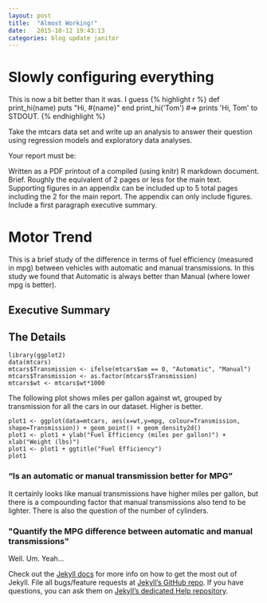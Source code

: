 ```yaml
---
layout: post
title:  "Almost Working!"
date:   2015-10-12 19:43:13
categories: blog update janitor
---
```


# Slowly configuring everything

This is now a bit better than it was. I guess
{% highlight r %}
def print_hi(name)
  puts "Hi, #{name}"
end
print_hi('Tom')
#=> prints 'Hi, Tom' to STDOUT.
{% endhighlight %}

Take the mtcars data set and write up an analysis to answer their question using regression models and exploratory data analyses.

Your report must be:

Written as a PDF printout of a compiled (using knitr) R markdown document.
Brief. Roughly the equivalent of 2 pages or less for the main text. Supporting figures in an appendix can be included up to 5 total pages including the 2 for the main report. The appendix can only include figures.
Include a first paragraph executive summary.

# Motor Trend
This is a brief study of the difference in terms of fuel efficiency (measured in mpg) between vehicles with automatic and manual transmissions. In this study we found that Automatic is always better than Manual (where lower mpg is better).

## Executive Summary

## The Details
```{r echo=FALSE}
library(ggplot2)
data(mtcars)
mtcars$Transmission <- ifelse(mtcars$am == 0, "Automatic", "Manual")
mtcars$Transmission <- as.factor(mtcars$Transmission)
mtcars$wt <- mtcars$wt*1000
```
The following plot shows miles per gallon against wt, grouped by transmission for all the cars in our dataset. Higher is better.
```{r echo=FALSE}
plot1 <- ggplot(data=mtcars, aes(x=wt,y=mpg, colour=Transmission, shape=Transmission)) + geom_point() + geom_density2d()
plot1 <- plot1 + ylab("Fuel Efficiency (miles per gallon)") + xlab("Weight (lbs)")
plot1 <- plot1 + ggtitle("Fuel Efficiency")
plot1
```

### “Is an automatic or manual transmission better for MPG”
It certainly looks like manual transmissions have higher miles per gallon, but there is a compounding factor that manual transmissions also tend to be lighter. There is also the question of the number of cylinders.

### "Quantify the MPG difference between automatic and manual transmissions"
Well. Um. Yeah...

Check out the [Jekyll docs][jekyll] for more info on how to get the most out of Jekyll. File all bugs/feature requests at [Jekyll’s GitHub repo][jekyll-gh]. If you have questions, you can ask them on [Jekyll’s dedicated Help repository][jekyll-help].

[jekyll]:      http://jekyllrb.com
[jekyll-gh]:   https://github.com/jekyll/jekyll
[jekyll-help]: https://github.com/jekyll/jekyll-help
